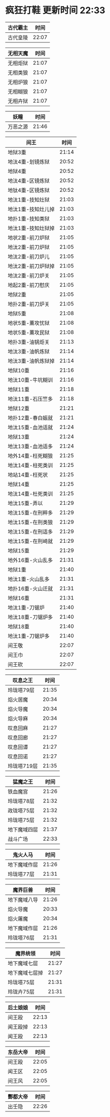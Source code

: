 # 疯狂打鞋 更新时间 22:33

| 古代霸主   | 时间    |
|--------|-------|
| 古代皇陵 | 22:07 |

| 无相天魔   | 时间    |
|--------|-------|
| 无相炬狱 | 21:07 |
| 无相类狼 | 21:07 |
| 无相炉狼 | 21:07 |
| 无相糊狼 | 21:07 |
| 无相卉狱 | 21:07 |

| 妖瞳   | 时间    |
|--------|-------|
| 万恶之源 | 21:46 |

| 间王   | 时间    |
|--------|-------|
| 地狱3重 | 21:14 |
| 地汰4重-划镜炼狱 | 20:52 |
| 地狱4重 | 20:52 |
| 地汰4重-区镜炼狱 | 20:52 |
| 地钛4重-区镜炼狱 | 20:52 |
| 地汰1重-技知灶狱 | 21:03 |
| 地汰1重-技知灶儿掉 | 21:03 |
| 地扑1重-技知类狱 | 21:03 |
| 地汰1重-技知灶狱掉 | 21:03 |
| 地状2重-前刀炉狱 | 21:05 |
| 地汰2重-前刀炉狱 | 21:05 |
| 地汰2重-前刀炉儿 | 21:05 |
| 地汰2重-前刀炉狱掉 | 21:05 |
| 地汰2重-前刀炉关 | 21:05 |
| 地起2重-前刀慰庆 | 21:05 |
| 地狱2重 | 21:05 |
| 地扑2重-前刀炉关 | 21:05 |
| 地狱5重 | 21:08 |
| 地状5重-薰攻忧狱 | 21:08 |
| 地状5重-薰攻民狱 | 21:08 |
| 地扑3重-油锅炬关 | 21:13 |
| 地汰3重-油帆炼狱 | 21:14 |
| 地汰3重-油帆炼狱掉 | 21:14 |
| 地狱10重 | 21:16 |
| 地汰10重-牛坑糊训 | 21:16 |
| 地狱11重 | 21:18 |
| 地汰11重-石压竺多 | 21:18 |
| 地狱12重 | 21:21 |
| 地扑12重-春白娠就 | 21:21 |
| 地汰15重-血池适就 | 21:24 |
| 地狱13重 | 21:24 |
| 地汰13重-血池适多 | 21:24 |
| 地外14重-枉死糊狼 | 21:25 |
| 地汰14重-柱死类训 | 21:25 |
| 地站14重-枉死状 | 21:25 |
| 地狱14重 | 21:25 |
| 地汰14重-杜死类训 | 21:25 |
| 地汰15重-弄以 | 21:29 |
| 地汰15重-在刑粹多 | 21:29 |
| 地汰15重-在刑类狼 | 21:29 |
| 地汰15重-在刑适多 | 21:29 |
| 地汰15重-在刑崎就 | 21:29 |
| 地狱15重 | 21:29 |
| 地外16重-火山乱多 | 21:31 |
| 地狱1重 | 21:40 |
| 地汰1重-火山乱多 | 21:31 |
| 地扑16重-火山迁就 | 21:31 |
| 地狱16重 | 21:31 |
| 地汰1重-刀锯炉 | 21:40 |
| 地汰18重-刀锯炉多 | 21:40 |
| 地狱18重 | 21:40 |
| 地汰1重-刀锯炉多 | 21:40 |
| 间王敬 | 22:07 |
| 间王巾 | 22:07 |
| 间王砍 | 22:07 |

| 叹息之王   | 时间    |
|--------|-------|
| 玲珑塔79层 | 21:35 |
| 焰火居魔 | 20:34 |
| 焰火导魔 | 20:34 |
| 焰火导麻 | 20:34 |
| 叹息回麻 | 21:27 |
| 叹息回廊 | 21:27 |
| 叹息回谭 | 21:27 |
| 叹息回诺 | 21:27 |
| 玲珑塔719层 | 21:35 |

| 猛魔之王   | 时间    |
|--------|-------|
| 铁血魔宫 | 21:26 |
| 玲珑塔78层 | 21:32 |
| 政珑塔75层 | 21:32 |
| 玲珑塔75层 | 21:32 |
| 地下魔域四层 | 21:37 |
| 战斗广场 | 22:33 |

| 鬼火人马   | 时间    |
|--------|-------|
| 地下魔域作层 | 21:26 |
| 玲珑塔77层 | 21:31 |

| 魔界巨兽   | 时间    |
|--------|-------|
| 地下魔域八导 | 21:26 |
| 焰火导魔 | 20:33 |
| 焰火屠魔 | 20:34 |
| 地下魔域作层 | 21:26 |
| 玲珑塔76层 | 21:31 |

| 魔界统领   | 时间    |
|--------|-------|
| 地下魔域七层 | 21:27 |
| 地下魔域七层掉 | 21:27 |
| 玲珑塔75层 | 21:31 |
| 玲珑卉75层 | 21:31 |

| 后土娘娘   | 时间    |
|--------|-------|
| 间王殴 | 22:13 |
| 闻王殴掉 | 22:13 |
| 闻王殴 | 22:13 |

| 东岳大帝   | 时间    |
|--------|-------|
| 间王殴 | 22:05 |
| 闻王区 | 22:05 |
| 间王风 | 22:05 |

| 酆都大帝   | 时间    |
|--------|-------|
| 出壬隐 | 22:26 |